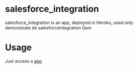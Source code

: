 # salesforce_integration

salesforce_integration is an app, deployed in Heroku, used only demonstrate de salesforceintegration Gem

# Usage

Just access a [app](https://hidden-beach-2211.herokuapp.com/)
